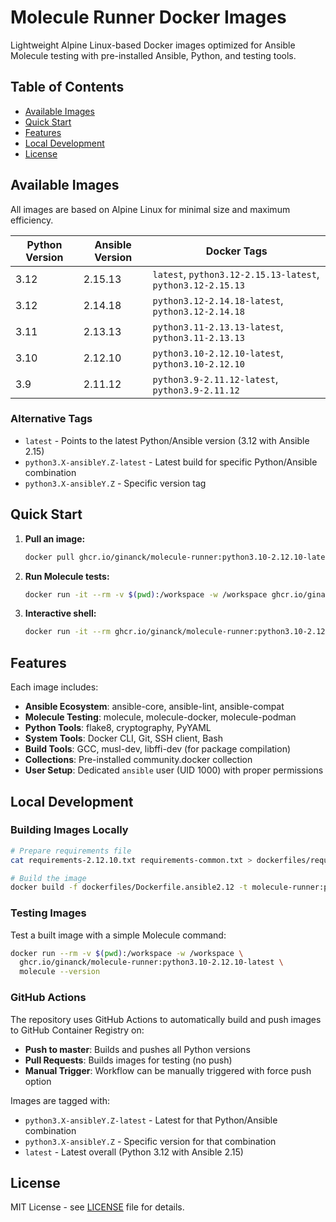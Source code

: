 # Molecule Runner Docker Images

Lightweight Alpine Linux-based Docker images optimized for Ansible Molecule testing with pre-installed Ansible, Python, and testing tools.

## Table of Contents

- [Available Images](#available-images)
- [Quick Start](#quick-start)
- [Features](#features)
- [Local Development](#local-development)
- [License](#license)

## Available Images

All images are based on Alpine Linux for minimal size and maximum efficiency.

| Python Version | Ansible Version | Docker Tags |
|---------------|----------------|-------------------------------------------------------------------|
| 3.12          | 2.15.13        | `latest`, `python3.12-2.15.13-latest`, `python3.12-2.15.13`       |
| 3.12          | 2.14.18        | `python3.12-2.14.18-latest`, `python3.12-2.14.18`                 |
| 3.11          | 2.13.13        | `python3.11-2.13.13-latest`, `python3.11-2.13.13`                 |
| 3.10          | 2.12.10        | `python3.10-2.12.10-latest`, `python3.10-2.12.10`                 |
| 3.9           | 2.11.12        | `python3.9-2.11.12-latest`, `python3.9-2.11.12`                   |

### Alternative Tags

- `latest` - Points to the latest Python/Ansible version (3.12 with Ansible 2.15)
- `python3.X-ansibleY.Z-latest` - Latest build for specific Python/Ansible combination
- `python3.X-ansibleY.Z` - Specific version tag

## Quick Start

1. **Pull an image:**

   ```bash
   docker pull ghcr.io/ginanck/molecule-runner:python3.10-2.12.10-latest
   ```

2. **Run Molecule tests:**

   ```bash
   docker run -it --rm -v $(pwd):/workspace -w /workspace ghcr.io/ginanck/molecule-runner:python3.10-2.12.10-latest molecule test
   ```

3. **Interactive shell:**

   ```bash
   docker run -it --rm ghcr.io/ginanck/molecule-runner:python3.10-2.12.10-latest /bin/bash
   ```

## Features

Each image includes:

- **Ansible Ecosystem**: ansible-core, ansible-lint, ansible-compat
- **Molecule Testing**: molecule, molecule-docker, molecule-podman
- **Python Tools**: flake8, cryptography, PyYAML
- **System Tools**: Docker CLI, Git, SSH client, Bash
- **Build Tools**: GCC, musl-dev, libffi-dev (for package compilation)
- **Collections**: Pre-installed community.docker collection
- **User Setup**: Dedicated `ansible` user (UID 1000) with proper permissions

## Local Development

### Building Images Locally

   ```bash
   # Prepare requirements file
   cat requirements-2.12.10.txt requirements-common.txt > dockerfiles/requirements.txt
   
   # Build the image
   docker build -f dockerfiles/Dockerfile.ansible2.12 -t molecule-runner:python3.10-2.12.10-latest dockerfiles/
   ```

### Testing Images

Test a built image with a simple Molecule command:

```bash
docker run --rm -v $(pwd):/workspace -w /workspace \
  ghcr.io/ginanck/molecule-runner:python3.10-2.12.10-latest \
  molecule --version
```

### GitHub Actions

The repository uses GitHub Actions to automatically build and push images to GitHub Container Registry on:

- **Push to master**: Builds and pushes all Python versions
- **Pull Requests**: Builds images for testing (no push)
- **Manual Trigger**: Workflow can be manually triggered with force push option

Images are tagged with:

- `python3.X-ansibleY.Z-latest` - Latest for that Python/Ansible combination
- `python3.X-ansibleY.Z` - Specific version for that combination
- `latest` - Latest overall (Python 3.12 with Ansible 2.15)

## License

MIT License - see [LICENSE](LICENSE) file for details.
